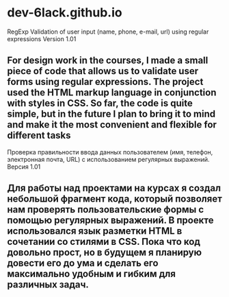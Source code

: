 # dev-6lack.github.io
RegExp
Validation of user input (name, phone, e-mail, url) using regular expressions
Version 1.01

For design work in the courses, I made a small piece of code that allows us to validate user forms using regular expressions. The project used the HTML markup language in conjunction with styles in CSS. So far, the code is quite simple, but in the future I plan to bring it to mind and make it the most convenient and flexible for different tasks
------------------------------------------------------------------------------------------------------------------------------

Проверка правильности ввода данных пользователем (имя, телефон, электронная почта, URL) с использованием регулярных выражений.
Версия 1.01

Для работы над проектами на курсах я создал небольшой фрагмент кода, который позволяет нам проверять пользовательские формы с помощью регулярных выражений. В проекте использовался язык разметки HTML в сочетании со стилями в CSS. Пока что код довольно прост, но в будущем я планирую довести его до ума и сделать его максимально удобным и гибким для различных задач.
----------------------------------------------------------------------------------------------------------------------------
